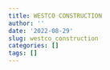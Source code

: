 ```yaml
---
title: WESTCO CONSTRUCTION
author: ''
date: '2022-08-29'
slug: westco_construction
categories: []
tags: []
---
```

